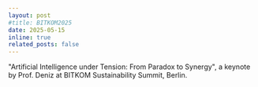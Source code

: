```yaml
---
layout: post
#title: BITKOM2025
date: 2025-05-15
inline: true
related_posts: false
---
```

"Artificial Intelligence under Tension: From Paradox to Synergy", a keynote by Prof. Deniz at BITKOM Sustainability Summit, Berlin.
